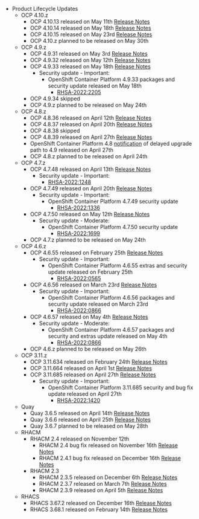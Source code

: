 - Product Lifecycle Updates
    - OCP 4.10.z
        - OCP 4.10.13 released on May 11th [Release Notes](https://access.redhat.com/errata/RHBA-2022:1690)
        - OCP 4.10.14 released on May 18th [Release Notes](https://access.redhat.com/errata/RHBA-2022:2178)
        - OCP 4.10.15 released on May 23rd [Release Notes](https://access.redhat.com/errata/RHBA-2022:2258)
        - OCP 4.10.z planned to be released on May 30th
    - OCP 4.9.z
        - OCP 4.9.31 released on May 3rd [Release Notes](https://access.redhat.com/errata/RHBA-2022:1605)
        - OCP 4.9.32 released on May 12th [Release Notes](https://access.redhat.com/errata/RHBA-2022:1694)
        - OCP 4.9.33 released on May 18th [Release Notes](https://access.redhat.com/errata/RHBA-2022:2206)
            - Security update - Important:
                - OpenShift Container Platform 4.9.33 packages and security update released on May 18th
                    - [RHSA-2022:2205](https://access.redhat.com/errata/RHSA-2022:2205)
        - OCP 4.9.34 skipped
        - OCP 4.9.z planned to be released on May 24th
    - OCP 4.8.z
        - OCP 4.8.36 released on April 12th [Release Notes](https://access.redhat.com/errata/RHBA-2022:1155)
        - OCP 4.8.37 released on April 20th [Release Notes](https://access.redhat.com/errata/RHBA-2022:1369)
        - OCP 4.8.38 skipped
        - OCP 4.8.39 released on April 27th [Release Notes](https://access.redhat.com/errata/RHBA-2022:1427)
        - OpenShift Container Platform 4.8 [notification](https://access.redhat.com/errata/RHBA-2022:1543) of delayed upgrade path to 4.9 released on April 27th
        - OCP 4.8.z planned to be released on April 24th
    - OCP 4.7.z
        - OCP 4.7.48 released on April 13th [Release Notes](https://access.redhat.com/errata/RHBA-2022:1249)
            - Security update - Important:
                - [RHSA-2022:1248](https://access.redhat.com/errata/RHSA-2022:1248)
        - OCP 4.7.49 released on April 20th [Release Notes](https://access.redhat.com/errata/RHBA-2022:1337)
            - Security update - Important:
                - OpenShift Container Platform 4.7.49 security update
                    - [RHSA-2022:1336](https://access.redhat.com/errata/RHSA-2022:1336)
        - OCP 4.7.50 released on May 12th [Release Notes](https://access.redhat.com/errata/RHBA-2022:1698)
            - Security update - Moderate:
                - OpenShift Container Platform 4.7.50 security update
                    - [RHSA-2022:1699](https://access.redhat.com/errata/RHSA-2022:1336)
        - OCP 4.7.z planned to be released on May 24th
    - OCP 4.6.z
        - OCP 4.6.55 released on February 25th [Release Notes](https://access.redhat.com/errata/RHBA-2022:0566)
            - Security update - Important:
                - OpenShift Container Platform 4.6.55 extras and security update released on February 25th
                    - [RHSA-2022:0565](https://access.redhat.com/errata/RHSA-2022:0565)
        - OCP 4.6.56 released on March 23rd [Release Notes](https://access.redhat.com/errata/RHBA-2022:0867)
            - Security update - Important:
                - OpenShift Container Platform 4.6.56 packages and security update released on March 23rd
                    - [RHSA-2022:0866](https://access.redhat.com/errata/RHSA-2022:0866)
        - OCP 4.6.57 released on May 4th [Release Notes](https://access.redhat.com/errata/RHBA-2022:1621)
            - Security update - Moderate:
                - OpenShift Container Platform 4.6.57 packages and security and extras update released on May 4th
                    - [RHSA-2022:0866](https://access.redhat.com/errata/RHSA-2022:1622)
        - OCP 4.6.z planned to be released on May 26th
    - OCP 3.11.z
        - OCP 3.11.634 released on February 24th [Release Notes](https://access.redhat.com/errata/RHBA-2022:0556)
        - OCP 3.11.664 released on April 1st [Release Notes](https://access.redhat.com/errata/RHBA-2022:1033)
        - OCP 3.11.685 released on April 27th [Release Notes](https://access.redhat.com/errata/RHBA-2022:1421)
            - Security update - Important:
                - OpenShift Container Platform 3.11.685 security and bug fix update released on April 27th
                    - [RHSA-2022:1420](https://access.redhat.com/errata/RHSA-2022:1420)
    - Quay
        - Quay 3.6.5 released on April 14th [Release Notes](https://access.redhat.com/errata/RHBA-2022:1347)
        - Quay 3.6.6 released on April 25th [Release Notes](https://access.redhat.com/errata/RHBA-2022:1511)
        - Quay 3.6.7 planned to be released on May 28th
    - RHACM
        - RHACM 2.4 released on November 12th
            - RHACM 2.4 bug fix released on November 16th [Release Notes](https://access.redhat.com/errata/RHBA-2021:4674)
            - RHACM 2.4.1 bug fix released on December 16th [Release Notes](https://access.redhat.com/errata/RHBA-2021:51984)
        - RHACM 2.3
            - RHACM 2.3.5 released on December 6th [Release Notes](https://access.redhat.com/errata/RHBA-2021:4966)
            - RHACM 2.3.7 released on March 7th [Release Notes](https://access.redhat.com/errata/RHBA-2022:0762)
            - RHACM 2.3.9 released on April 5th [Release Notes](https://access.redhat.com/errata/RHBA-2022:1238)
    - RHACS
        - RHACS 3.67.2 released on December 16th [Release Notes](https://access.redhat.com/errata/RHBA-2021:5201)
        - RHACS 3.68.1 released on February 14th [Release Notes](https://access.redhat.com/errata/RHBA-2022:0521)
  